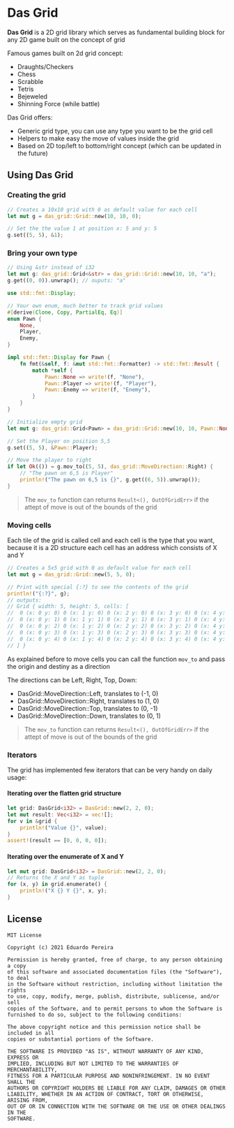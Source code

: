 # Das Grid

**Das Grid** is a 2D grid library which serves as fundamental building block for any 2D game built on the concept of grid

Famous games built on 2d grid concept:

* Draughts/Checkers
* Chess
* Scrabble
* Tetris
* Bejeweled
* Shinning Force (while battle)

Das Grid offers:

* Generic grid type, you can use any type you want to be the grid cell
* Helpers to make easy the move of values inside the grid
* Based on 2D top/left to bottom/right concept (which can be updated in the future)

## Using **Das Grid**

### Creating the grid

```rust
// Creates a 10x10 grid with 0 as default value for each cell
let mut g = das_grid::Grid::new(10, 10, 0);

// Set the the value 1 at position x: 5 and y: 5
g.set((5, 5), &1);
```

### Bring your own type

```rust
// Using &str instead of i32
let mut g: das_grid::Grid<&str> = das_grid::Grid::new(10, 10, "a");
g.get((0, 0)).unwrap(); // ouputs: "a"
```

```rust
use std::fmt::Display;

// Your own enum, much better to track grid values
#[derive(Clone, Copy, PartialEq, Eq)]
enum Pawn {
    None,
    Player,
    Enemy,
}

impl std::fmt::Display for Pawn {
    fn fmt(&self, f: &mut std::fmt::Formatter) -> std::fmt::Result {
        match *self {
            Pawn::None => write!(f, "None"),
            Pawn::Player => write!(f, "Player"),
            Pawn::Enemy => write!(f, "Enemy"),
        }
    }
}

// Initialize empty grid
let mut g: das_grid::Grid<Pawn> = das_grid::Grid::new(10, 10, Pawn::None);

// Set the Player on position 5,5
g.set((5, 5), &Pawn::Player);

// Move the player to right
if let Ok(()) = g.mov_to((5, 5), das_grid::MoveDirection::Right) {
    // "The pawn on 6,5 is Player"
    println!("The pawn on 6,5 is {}", g.get((6, 5)).unwrap());
}

```

> The `mov_to` function can returns `Result<(), OutOfGridErr>` if the attept of move is out of the bounds of the grid

### Moving cells

Each tile of the grid is called cell and each cell is the type that you want, because it is a 2D structure each cell has an address which consists of X and Y

```rust
// Creates a 5x5 grid with 0 as default value for each cell
let mut g = das_grid::Grid::new(5, 5, 0);

// Print with special {:?} to see the contents of the grid
println!("{:?}", g);
// outputs:
// Grid { width: 5, height: 5, cells: [
//  0 (x: 0 y: 0) 0 (x: 1 y: 0) 0 (x: 2 y: 0) 0 (x: 3 y: 0) 0 (x: 4 y: 0)
//  0 (x: 0 y: 1) 0 (x: 1 y: 1) 0 (x: 2 y: 1) 0 (x: 3 y: 1) 0 (x: 4 y: 1)
//  0 (x: 0 y: 2) 0 (x: 1 y: 2) 0 (x: 2 y: 2) 0 (x: 3 y: 2) 0 (x: 4 y: 2)
//  0 (x: 0 y: 3) 0 (x: 1 y: 3) 0 (x: 2 y: 3) 0 (x: 3 y: 3) 0 (x: 4 y: 3)
//  0 (x: 0 y: 4) 0 (x: 1 y: 4) 0 (x: 2 y: 4) 0 (x: 3 y: 4) 0 (x: 4 y: 4)
// ] }
```

As explained before to move cells you can call the function `mov_to` and pass the origin and destiny as a direction

The directions can be Left, Right, Top, Down:

* DasGrid::MoveDirection::Left, translates to (-1, 0)
* DasGrid::MoveDirection::Right, translates to (1, 0)
* DasGrid::MoveDirection::Top, translates to (0, -1)
* DasGrid::MoveDirection::Down, translates to (0, 1)

> The `mov_to` function can returns `Result<(), OutOfGridErr>` if the attept of move is out of the bounds of the grid

### Iterators

The grid has implemented few iterators that can be very handy on daily usage:

#### Iterating over the flatten grid structure

```rust
let grid: DasGrid<i32> = DasGrid::new(2, 2, 0);
let mut result: Vec<i32> = vec![];
for v in &grid {
    println!("Value {}", value);
}
assert!(result == [0, 0, 0, 0]);
```

#### Iterating over the enumerate of X and Y

```rust
let mut grid: DasGrid<i32> = DasGrid::new(2, 2, 0);
// Returns the X and Y as tuple
for (x, y) in grid.enumerate() {
    println!("X {} Y {}", x, y);
}
```

## License

```text
MIT License

Copyright (c) 2021 Eduardo Pereira

Permission is hereby granted, free of charge, to any person obtaining a copy
of this software and associated documentation files (the "Software"), to deal
in the Software without restriction, including without limitation the rights
to use, copy, modify, merge, publish, distribute, sublicense, and/or sell
copies of the Software, and to permit persons to whom the Software is
furnished to do so, subject to the following conditions:

The above copyright notice and this permission notice shall be included in all
copies or substantial portions of the Software.

THE SOFTWARE IS PROVIDED "AS IS", WITHOUT WARRANTY OF ANY KIND, EXPRESS OR
IMPLIED, INCLUDING BUT NOT LIMITED TO THE WARRANTIES OF MERCHANTABILITY,
FITNESS FOR A PARTICULAR PURPOSE AND NONINFRINGEMENT. IN NO EVENT SHALL THE
AUTHORS OR COPYRIGHT HOLDERS BE LIABLE FOR ANY CLAIM, DAMAGES OR OTHER
LIABILITY, WHETHER IN AN ACTION OF CONTRACT, TORT OR OTHERWISE, ARISING FROM,
OUT OF OR IN CONNECTION WITH THE SOFTWARE OR THE USE OR OTHER DEALINGS IN THE
SOFTWARE.
```
